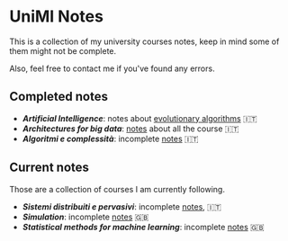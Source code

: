 # UniMI Notes

This is a collection of my university courses notes, keep in mind some of them might not be complete.

Also, feel free to contact me if you've found any errors.

## Completed notes
* ***Artificial Intelligence***: notes about [evolutionary algorithms](https://github.com/tomfran/unimi-notes/blob/main/artificial-intelligence/evolutionary.pdf) :it:
* ***Architectures for big data***: [notes](https://github.com/tomfran/unimi-notes/blob/main/architectures-big-data/architectures-for-big-data.pdf) about all the course :it:
* ***Algoritmi e complessità***: incomplete [notes](https://github.com/tomfran/unimi-notes/blob/main/algoritmi-complessita/algo_comp.pdf) :it:

## Current notes
Those are a collection of courses I am currently following. 
* ***Sistemi distribuiti e pervasivi***: incomplete [notes](https://github.com/tomfran/unimi-notes/blob/main/sistemi-distribuiti/sistemi-distribuiti.pdf), :it:
* ***Simulation***: incomplete [notes](https://github.com/tomfran/unimi-notes/blob/main/simulation/simulation.pdf) :gb:
* ***Statistical methods for machine learning***: incomplete [notes](https://github.com/tomfran/unimi-notes/blob/main/statistical-methods/statistical-methods.pdf) :gb:
